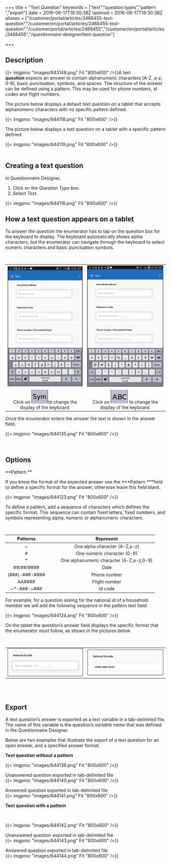 ﻿+++
title = "Text Question"
keywords = ["text","question types","pattern ","export"]
date = 2016-06-17T19:30:38Z
lastmod = 2016-06-17T19:30:38Z
aliases = ["/customer/portal/articles/2468455-text-question","/customer/en/portal/articles/2468455-text-question","/customer/portal/articles/2468455","/customer/en/portal/articles/2468455","/questionnaire-designer/text-question"]

+++

Description
-----------

{{< imgproc "images/643148.png" Fit "800x600" />}}A text **question** expects an answer to contain
alphanumeric characters (A-Z, a-z, 0-9), basic punctuation, symbols, and
spaces. The structure of the answer can be defined using a pattern. This
may be used for phone numbers, id codes and flight numbers.   
  
  
  
  
The picture below displays a default text question on a tablet that
accepts alphanumeric characters with no specific pattern defined.   
  
{{< imgproc "images/644118.png" Fit "800x600" />}}  
  
The picture below displays a text question on a tablet with a specific
pattern defined.   
  
{{< imgproc "images/644119.png" Fit "800x600" />}}  
 

 Creating a text question   
----------------------------

  
In Questionnaire Designer,

1.  Click on the *Question Type* box.
2.  Select *Text*.

  
{{< imgproc "images/644116.png" Fit "800x600" />}}

  How a text question appears on a tablet 
-----------------------------------------

  
To answer the question the enumerator has to tap on the question box for
the keyboard to display. The keyboard automatically shows alpha
characters, but the enumerator can navigate through the keyboard to
select numeric characters and basic punctuation symbols.  
  
  
 

<table>
<tbody>
<tr class="odd">
<td style="text-align: center;"><img src="images/644130.png" /></td>
<td style="text-align: center;"><img src="images/644131.png" /></td>
</tr>
<tr class="even">
<td style="text-align: center;">Click on <img src="images/644132.png" />to change the display of the keyboard.</td>
<td style="text-align: center;">Click on <img src="images/644133.png" /> to change the display of the keyboard.</td>
</tr>
</tbody>
</table>

  
  
Once the enumerator enters the answer the text is shown in the answer
field.  
  
  
{{< imgproc "images/644135.png" Fit "800x600" />}}  
  
 

Options 
--------

  
**Pattern **  
  
If you know the format of the expected answer use
the ***Pattern ***field to define a specific format for the
answer, otherwise leave this field blank.   
  
  
{{< imgproc "images/644123.png" Fit "800x600" />}}  
  
  
To define a pattern, add a sequence of characters which defines the
specific format. This sequence can contain fixed letters, fixed numbers,
and symbols representing alpha, numeric or alphanumeric characters.   
  
 

<table>
<thead>
<tr class="header">
<th style="text-align: center;">Patterns</th>
<th style="text-align: center;"> </th>
<th> </th>
<th style="text-align: center;">Represent</th>
</tr>
</thead>
<tbody>
<tr class="odd">
<td style="text-align: center;">~</td>
<td style="text-align: center;"> </td>
<td> </td>
<td style="text-align: center;">One alpha character (A-Z,a-z)</td>
</tr>
<tr class="even">
<td style="text-align: center;">#</td>
<td style="text-align: center;"> </td>
<td> </td>
<td style="text-align: center;">One numeric character (0-9)</td>
</tr>
<tr class="odd">
<td style="text-align: center;">*</td>
<td style="text-align: center;"> </td>
<td> </td>
<td style="text-align: center;">One alphanumeric character (A-Z,a-z,0-9)</td>
</tr>
<tr class="even">
<td style="text-align: center;">##/##/####</td>
<td style="text-align: center;"> </td>
<td> </td>
<td style="text-align: center;">Date</td>
</tr>
<tr class="odd">
<td style="text-align: center;">(###)-###-####</td>
<td style="text-align: center;"> </td>
<td> </td>
<td style="text-align: center;">Phone number</td>
</tr>
<tr class="even">
<td style="text-align: center;">AA####</td>
<td style="text-align: center;"> </td>
<td> </td>
<td style="text-align: center;">Flight number</td>
</tr>
<tr class="odd">
<td style="text-align: center;">~*-###-~###</td>
<td style="text-align: center;"> </td>
<td> </td>
<td style="text-align: center;">Id code</td>
</tr>
</tbody>
</table>

  
  
  
For example, for a question asking for the national id of a household
member we will add the following sequence in the pattern text field:   
  
  
{{< imgproc "images/644124.png" Fit "800x600" />}}  
  
  
On the tablet the question’s answer field displays the specific format
that the enumerator must follow, as shown in the pictures below.   
  
 

<table>
<tbody>
<tr class="odd">
<td><img src="images/644125.png" /></td>
<td><img src="images/644127.png" /></td>
</tr>
</tbody>
</table>

   
 

Export
------

  
A text question’s answer is exported as a text variable in a
tab-delimited file. The name of this variable is the question’s
*variable name* that was defined in the Questionnaire Designer.  
  
Below are two examples that illustrate the export of a text question for
an open answer, and a specified answer format.   
  
  
**Text question without a pattern**  
  
{{< imgproc "images/644139.png" Fit "800x600" />}}  
  
  
Unanswered question exported in tab-delimited file  
{{< imgproc "images/644140.png" Fit "800x600" />}}  
  
  
Answered question exported in tab-delimited file  
{{< imgproc "images/644141.png" Fit "800x600" />}}  
  
  
**Text question with a pattern**

 

{{< imgproc "images/644142.png" Fit "800x600" />}}  
  
  
Unanswered question exported in tab-delimited file  
{{< imgproc "images/644143.png" Fit "800x600" />}}  
  
  
Answered question exported in tab-delimited file  
{{< imgproc "images/644144.png" Fit "800x600" />}}
